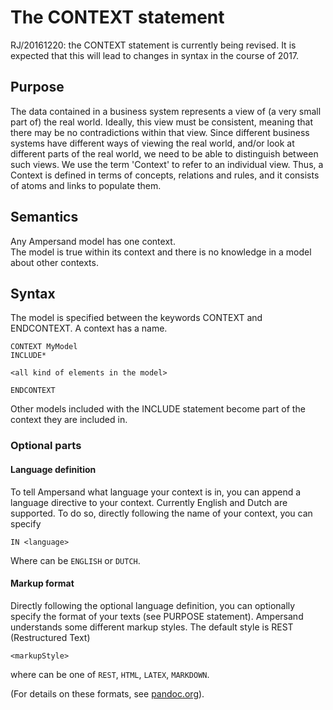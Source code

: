# The CONTEXT statement

RJ/20161220: the CONTEXT statement is currently being revised. It is expected that this will lead to changes in syntax in the course of 2017. 

## Purpose
The data contained in a business system represents a view of (a very small part of) the real world. Ideally, this view must be consistent, meaning that there may be no contradictions within that view. Since different business systems have different ways of viewing the real world, and/or look at different parts of the real world, we need to be able to distinguish between such views. We use the term 'Context' to refer to an individual view. Thus, a Context is defined in terms of concepts, relations and rules, and it consists of atoms and links to populate them.

## Semantics

Any Ampersand model has one context.   
The model is true within its context and there is no knowledge in a model about other contexts.

## Syntax

The model is specified between the keywords CONTEXT and ENDCONTEXT. A context has a name.

```
CONTEXT MyModel
INCLUDE*

<all kind of elements in the model>

ENDCONTEXT
```

Other models included with the INCLUDE statement become part of the context they are included in.

### Optional parts
#### Language definition
To tell Ampersand what language your context is in, you can append a language directive to your context. Currently English and Dutch are supported. To do so, directly following the name of your context, you can specify

```
IN <language>
```
Where <language> can be ```ENGLISH``` or ```DUTCH```. 

#### Markup format
Directly following the optional language definition, you can optionally specify the format of your texts (see PURPOSE statement). Ampersand understands some different markup styles. The default style is REST (Restructured Text) 
```
<markupStyle>
```
where <markupStyle> can be one of
  ```REST```, 
  ```HTML```,
  ```LATEX```,
  ```MARKDOWN```.

(For details on these formats, see [pandoc.org](http://pandoc.org/)).
